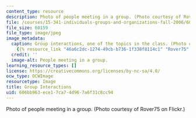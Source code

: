```yaml
---
content_type: resource
description: Photo of people meeting in a group. (Photo courtesy of Rover75 on Flickr.)
file: /courses/15-341-individuals-groups-and-organizations-fall-2006/606bb963ece17ca74d967a6f31c8cc94_15-341f06.jpg
file_size: 60159
file_type: image/jpeg
image_metadata:
  caption: Group interactions, one of the topics in the class. (Photo courtesy of
    {{% resource_link "46a6c2dc-1274-49cb-b736-1f338f8114c1" "Rover75" %}} on Flickr.)
  credit: ''
  image-alt: People meeting in a group.
learning_resource_types: []
license: https://creativecommons.org/licenses/by-nc-sa/4.0/
ocw_type: OCWImage
resourcetype: Image
title: Group Interactions
uid: 606bb963-ece1-7ca7-4d96-7a6f31c8cc94
---
```

Photo of people meeting in a group. (Photo courtesy of Rover75 on Flickr.)